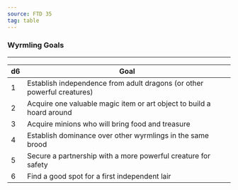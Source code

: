 ```yaml
---
source: FTD 35
tag: table
---
```


### Wyrmling Goals
---
|d6|Goal|
|----|------------|
|1|Establish independence from adult dragons (or other powerful creatures)|
|2|Acquire one valuable magic item or art object to build a hoard around|
|3|Acquire minions who will bring food and treasure|
|4|Establish dominance over other wyrmlings in the same brood|
|5|Secure a partnership with a more powerful creature for safety|
|6|Find a good spot for a first independent lair|

